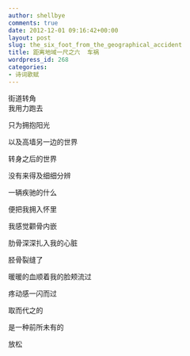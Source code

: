 ```yaml
---
author: shellbye
comments: true
date: 2012-12-01 09:16:42+00:00
layout: post
slug: the_six_foot_from_the_geographical_accident
title: 距离地域一尺之六  车祸
wordpress_id: 268
categories:
- 诗词歌赋
---
```


街道转角  
我用力跑去

只为拥抱阳光

以及高墙另一边的世界

  


转身之后的世界

没有来得及细细分辨  


一辆疾驰的什么

便把我拥入怀里  


  


我感觉颧骨内嵌

肋骨深深扎入我的心脏

胫骨裂缝了

暖暖的血顺着我的脸颊流过

  


疼动感一闪而过

取而代之的

是一种前所未有的

放松  


  

